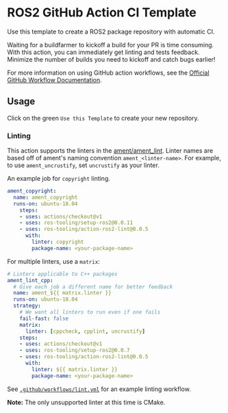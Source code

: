 # ROS2 GitHub Action CI Template

Use this template to create a ROS2 package repository with automatic CI.

Waiting for a buildfarmer to kickoff a build for your PR is time consuming.
With this action, you can immediately get linting and tests feedback.
Minimize the number of builds you need to kickoff and catch bugs earlier!

For more information on using GitHub action workflows, see the
[Official GitHub Workflow Documentation](gh-action-doc).

## Usage

Click on the green `Use this Template` to create your new repository.

### Linting

This action supports the linters in the [ament/ament_lint][ament-lint-repo].
Linter names are based off of ament's naming convention `ament_<linter-name>`.
For example, to use `ament_uncrustify`, set `uncrustify` as your linter.

An example job for `copyright` linting.

```yaml
ament_copyright:
  name: ament_copyright
  runs-on: ubuntu-18.04
    steps:
    - uses: actions/checkout@v1
    - uses: ros-tooling/setup-ros2@0.0.11
    - uses: ros-tooling/action-ros2-lint@0.0.5
      with:
        linter: copyright
        package-name: <your-package-name>
```

For multiple linters, use a `matrix`:

```yaml
# Linters applicable to C++ packages
ament_lint_cpp:
  # Give each job a different name for better feedback
  name: ament_${{ matrix.linter }}
  runs-on: ubuntu-18.04
  strategy:
    # We want all linters to run even if one fails
    fail-fast: false 
    matrix:
      linter: [cppcheck, cpplint, uncrustify]
    steps:
    - uses: actions/checkout@v1
    - uses: ros-tooling/setup-ros2@0.0.7
    - uses: ros-tooling/action-ros2-lint@0.0.5
      with:
        linter: ${{ matrix.linter }}
        package-name: <your-package-name>
```

See [`.github/workflows/lint.yml`](.github/workflows/lint.yml) for an
example linting workflow.

**Note:** The only unsupported linter at this time is CMake.

[gh-action-doc]: https://help.github.com/en/actions/automating-your-workflow-with-github-actions/workflow-syntax-for-github-actions
[ament-lint-repo]: https://github.com/ament/ament_lint/tree/eloquent
